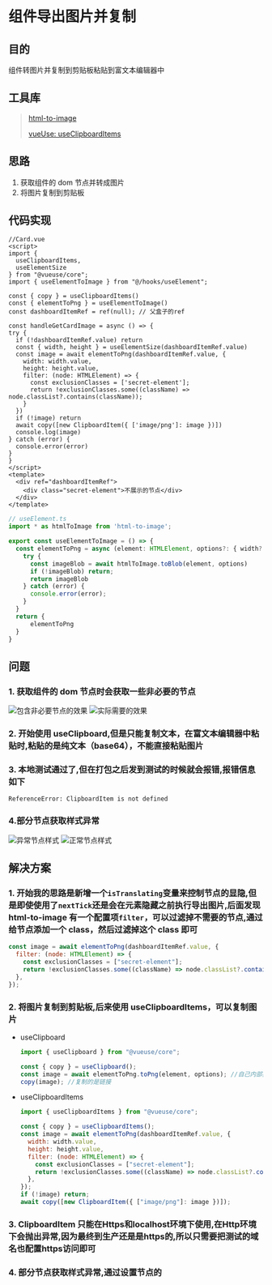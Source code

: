 # 组件导出图片并复制

## 目的

组件转图片并复制到剪贴板粘贴到富文本编辑器中

## 工具库
>
> [html-to-image](https://github.com/bubkoo/html-to-image)
>
> [vueUse: useClipboardItems](https://vueuse.org/core/useClipboardItems/#useclipboarditems)

## 思路

1. 获取组件的 dom 节点并转成图片
2. 将图片复制到剪贴板

## 代码实现

  ```vue
  //Card.vue
  <script>
  import {
    useClipboardItems,
    useElementSize
  } from "@vueuse/core";
  import { useElementToImage } from "@/hooks/useElement";

  const { copy } = useClipboardItems()
  const { elementToPng } = useElementToImage()
  const dashboardItemRef = ref(null); // 父盒子的ref

  const handleGetCardImage = async () => {
  try {
    if (!dashboardItemRef.value) return
    const { width, height } = useElementSize(dashboardItemRef.value)
    const image = await elementToPng(dashboardItemRef.value, {
      width: width.value,
      height: height.value,
      filter: (node: HTMLElement) => {
        const exclusionClasses = ['secret-element'];
        return !exclusionClasses.some((className) => node.classList?.contains(className));
      }
    })
    if (!image) return
    await copy([new ClipboardItem({ ['image/png']: image })])
    console.log(image)
  } catch (error) {
    console.error(error)
  }
}
  </script>
  <template>
    <div ref="dashboardItemRef">
      <div class="secret-element">不展示的节点</div>
    </div>
  </template>
  ```

  ```ts
  // useElement.ts
  import * as htmlToImage from 'html-to-image';
  
  export const useElementToImage = () => {
    const elementToPng = async (element: HTMLElement, options?: { width?: number; height?: number, filter?: (domNode: HTMLElement) => boolean }) => {
      try {
        const imageBlob = await htmlToImage.toBlob(element, options)
        if (!imageBlob) return;
        return imageBlob
      } catch (error) {
        console.error(error);
      }
    }
    return {
        elementToPng
    }
  }
```

## 问题

### 1. 获取组件的 dom 节点时会获取一些非必要的节点

![包含非必要节点的效果](/images/getDomImage.jpg) ![实际需要的效果](/images/20240910-162133.jpg)

### 2. 开始使用 useClipboard,但是只能复制文本，在富文本编辑器中粘贴时,粘贴的是纯文本（base64），不能直接粘贴图片

### 3. 本地测试通过了,但在打包之后发到测试的时候就会报错,报错信息如下

`ReferenceError: ClipboardItem is not defined`

### 4.部分节点获取样式异常

![异常节点样式](/images/20240918-161154.png) ![正常节点样式](/images/20240918-161327.jpg)

## 解决方案

### 1. 开始我的思路是新增一个`isTranslating`变量来控制节点的显隐,但是即使使用了`nextTick`还是会在元素隐藏之前执行导出图片,后面发现html-to-image 有一个配置项`filter`，可以过滤掉不需要的节点,通过给节点添加一个 class，然后过滤掉这个 class 即可

   ```js
   const image = await elementToPng(dashboardItemRef.value, {
     filter: (node: HTMLElement) => {
       const exclusionClasses = ["secret-element"];
       return !exclusionClasses.some((className) => node.classList?.contains(className));
     },
   });
   ```
  
### 2. 将图片复制到剪贴板,后来使用 useClipboardItems，可以复制图片

- useClipboard

  ```js
  import { useClipboard } from "@vueuse/core";
  
  const { copy } = useClipboard();
  const image = await elementToPng.toPng(element, options); //自己内部实现了一个blobToDataURL方法可以获取图片的url
  copy(image); //复制的是链接
  ```

- useClipboardItems

  ```js
  import { useClipboardItems } from "@vueuse/core";

  const { copy } = useClipboardItems();
  const image = await elementToPng(dashboardItemRef.value, {
    width: width.value,
    height: height.value,
    filter: (node: HTMLElement) => {
      const exclusionClasses = ["secret-element"];
      return !exclusionClasses.some((className) => node.classList?.contains(className));
    },
  });
  if (!image) return;
  await copy([new ClipboardItem({ ["image/png"]: image })]);
  ```
  
### 3. ClipboardItem 只能在Https和localhost环境下使用,在Http环境下会抛出异常,因为最终到生产还是是https的,所以只需要把测试的域名也配置https访问即可

### 4. 部分节点获取样式异常,通过设置节点的
